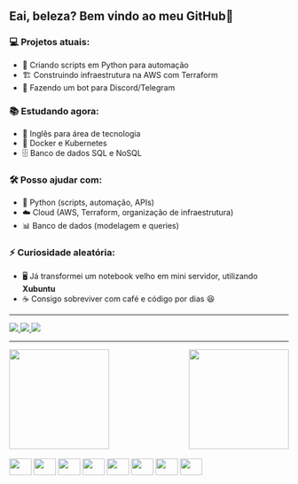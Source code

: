 ## Eai, beleza? Bem vindo ao meu GitHub👋

### 💻 Projetos atuais:
- 🚀 Criando scripts em Python para automação  
- 🏗 Construindo infraestrutura na AWS com Terraform  
- 🤖 Fazendo um bot para Discord/Telegram  

### 📚 Estudando agora:
- 📖 Inglês para área de tecnologia  
- 🐳 Docker e Kubernetes  
- 🗄 Banco de dados SQL e NoSQL  

### 🛠 Posso ajudar com:
- 🐍 Python (scripts, automação, APIs)  
- ☁️ Cloud (AWS, Terraform, organização de infraestrutura)  
- 📊 Banco de dados (modelagem e queries)  

### ⚡ Curiosidade aleatória:
- 🖥 Já transformei um notebook velho em mini servidor, utilizando **Xubuntu**  
- ☕ Consigo sobreviver com café e código por dias 😆  

---
<div>
  <a href="https://www.instagram.com/matheus_steffan/" target="_blank">
    <img src="https://img.shields.io/badge/Instagram-ff69b4?style=for-the-badge&logo=instagram&logoColor=white" />
  </a>

  <a href="mailto:matheussteffan11@gmail.com">
    <img src="https://img.shields.io/badge/Gmail-EA4335?style=for-the-badge&logo=gmail&logoColor=white" />
  </a>
  
  <a href="https://www.linkedin.com/in/matheus-steffan/">
    <img src="https://img.shields.io/badge/LinkedIn-0A66C2?style=for-the-badge&logo=linkedin&logoColor=white" />
  </a>
</div>

---

<div style="display: flex; justify-content: space-between;">
  <img height="180em" src="https://github-readme-stats.vercel.app/api?username=MATHEUS&theme=radical&show_icons=true"/>
  <img height="180em" src="https://github-readme-stats.vercel.app/api/top-langs/?username=matheuss18&layout=compact&theme=radical&size_weight=0.5&count_weight=0.5"/>
</div>

<div style= "display:  inline_block"><br>
  
  <img align= "center" height="30" width="40" src="https://cdn.jsdelivr.net/gh/devicons/devicon@latest/icons/python/python-original.svg" />
  <img align= "center" height="30" width="40" src="https://cdn.jsdelivr.net/gh/devicons/devicon@latest/icons/terraform/terraform-original.svg" />
  <img align= "center" height="30" width="40" 
src="https://cdn.jsdelivr.net/gh/devicons/devicon@latest/icons/flask/flask-original.svg" />
  <img align= "center" height="30" width="40" src="https://cdn.jsdelivr.net/gh/devicons/devicon@latest/icons/amazonwebservices/amazonwebservices-original-wordmark.svg" />  
  <img align= "center" height="30" width="40" src="https://cdn.jsdelivr.net/gh/devicons/devicon@latest/icons/docker/docker-original.svg" />
  <img align= "center" height="30" width="40" src="https://cdn.jsdelivr.net/gh/devicons/devicon@latest/icons/git/git-original.svg" />
  <img align= "center" height="30" width="40" src="https://cdn.jsdelivr.net/gh/devicons/devicon@latest/icons/postgresql/postgresql-original.svg" />
  <img align= "center" height="30" width="40" src="https://cdn.jsdelivr.net/gh/devicons/devicon@latest/icons/postman/postman-original.svg" />
          
</div>          
